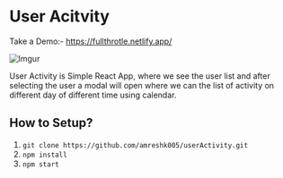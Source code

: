 # User Acitvity

Take a Demo:- https://fullthrotle.netlify.app/

![Imgur](https://i.imgur.com/ZdnHOYc.jpg)

User Activity is Simple React App, where we see the user list and after selecting the user a modal will open where we can the list of activity on different day of different time using calendar.

## How to Setup?

1. `git clone https://github.com/amreshk005/userActivity.git`
2. `npm install`
3. `npm start`

